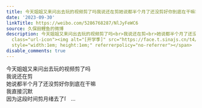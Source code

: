 ```yaml
---
title: 今天姐姐又来问出去玩的视频剪了吗我说还在剪她说都半个月了还没剪好你到底在干嘛我直接沉默因为这段时间剪月绪去了[开学季]
date: '2023-09-30'
linkTitle: https://weibo.com/5286768287/NlJyFeWC6
source: 久保田鲤鱼的微博
description: 今天姐姐又来问出去玩的视频剪了吗<br>我说还在剪<br>她说都半个月了还没剪好你到底在干嘛<br>我直接沉默<br>因为这段时间剪月绪去了<span
  class="url-icon"><img alt="[开学季]" src="https://face.t.sinajs.cn/t4/appstyle/expression/ext/normal/72/2021_kaixueji_org.png"
  style="width:1em; height:1em;" referrerpolicy="no-referrer"></span>  ...
disable_comments: true
---
```

今天姐姐又来问出去玩的视频剪了吗<br>我说还在剪<br>她说都半个月了还没剪好你到底在干嘛<br>我直接沉默<br>因为这段时间剪月绪去了<span class="url-icon"><img alt="[开学季]" src="https://face.t.sinajs.cn/t4/appstyle/expression/ext/normal/72/2021_kaixueji_org.png" style="width:1em; height:1em;" referrerpolicy="no-referrer"></span>  ...